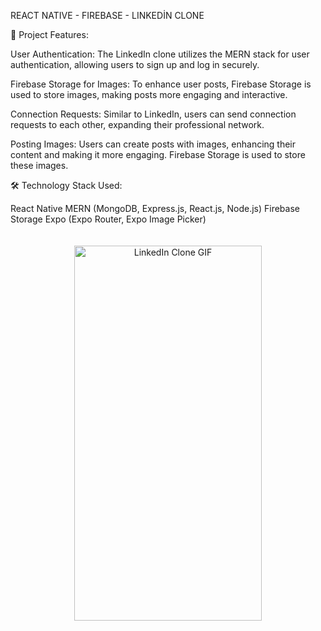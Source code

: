 REACT NATIVE - FIREBASE - LINKEDİN CLONE 

🔑 Project Features:

User Authentication:
The LinkedIn clone utilizes the MERN stack for user authentication, allowing users to sign up and log in securely.

Firebase Storage for Images:
To enhance user posts, Firebase Storage is used to store images, making posts more engaging and interactive.

Connection Requests:
Similar to LinkedIn, users can send connection requests to each other, expanding their professional network.

Posting Images:
Users can create posts with images, enhancing their content and making it more engaging. Firebase Storage is used to store these images.

🛠️ Technology Stack Used:

React Native
MERN (MongoDB, Express.js, React.js, Node.js)
Firebase Storage
Expo (Expo Router, Expo Image Picker)





<div align="center">
  <img src="https://github.com/Hakanlsk/linkedin-clone/assets/123507532/ff480b03-00e3-4f84-adf9-f8239f018e99" alt="LinkedIn Clone GIF" width="300" height="600" style="margin-top: 20px;" />
</div>
